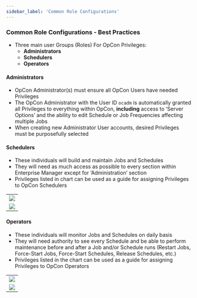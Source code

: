 ```yaml
---
sidebar_label: 'Common Role Configurations'
---
```


### Common Role Configurations - Best Practices

* Three main user Groups (Roles) For OpCon Privileges:  
    * **Administrators**
    * **Schedulers**
    * **Operators**

#### Administrators

* OpCon Administrator(s) must ensure all OpCon Users have needed Privileges 
* The OpCon Administrator with the User ID ```ocadm``` is automatically granted all Privileges to everything within OpCon, **including** access to ‘Server Options’ and the ability to edit Schedule or Job Frequencies affecting multiple Jobs
* When creating new Administrator User accounts, desired Privileges must be purposefully selected

#### Schedulers

* These individuals will build and maintain Jobs and Schedules 
* They will need as much access as possible to every section within Enterprise Manager except for ‘Administration’ section 
* Privileges listed in chart can be used as a guide for assigning Privileges to OpCon Schedulers

||
|---|
|![](../static/imgbasic/316.png)|
|![](../static/imgbasic/317.png)|


#### Operators

* These individuals will monitor Jobs and Schedules on daily basis 
* They will need authority to see every Schedule and be able to perform maintenance before and after a Job and/or Schedule runs (Restart Jobs, Force-Start Jobs, Force-Start Schedules, Release Schedules, etc.) 
* Privileges listed in the chart can be used as a guide for assigning Privileges to OpCon Operators


||
|---|
|![](../static/imgbasic/318.png)|
|![](../static/imgbasic/319.png)|
